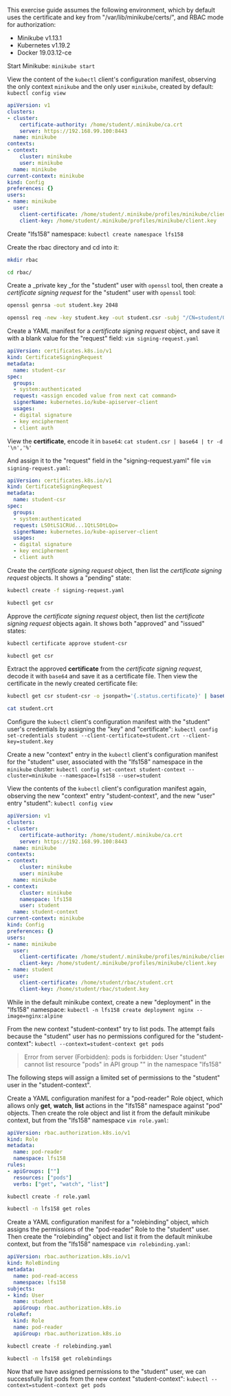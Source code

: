 
This exercise guide assumes the following environment, which by default uses the certificate and key from "/var/lib/minikube/certs/", and RBAC mode for authorization:
- Minikube v1.13.1
- Kubernetes v1.19.2
- Docker 19.03.12-ce

Start Minikube: `minikube start`

View the content of the `kubectl` client's configuration manifest, observing the only context `minikube` and the only user `minikube`, created by default: `kubectl config view`

```yaml
apiVersion: v1
clusters:
- cluster:
    certificate-authority: /home/student/.minikube/ca.crt
    server: https://192.168.99.100:8443
  name: minikube
contexts:
- context:
    cluster: minikube
    user: minikube
  name: minikube
current-context: minikube
kind: Config
preferences: {}
users:
- name: minikube
  user:
    client-certificate: /home/student/.minikube/profiles/minikube/client.crt
    client-key: /home/student/.minikube/profiles/minikube/client.key
```

Create "lfs158" namespace: `kubectl create namespace lfs158`

Create the rbac directory and cd into it:

```sh
mkdir rbac

cd rbac/
```

Create a _private key _for the "student" user with `openssl` tool, then create a _certificate signing request_ for the "student" user with `openssl` tool:

```sh
openssl genrsa -out student.key 2048

openssl req -new -key student.key -out student.csr -subj "/CN=student/O=learner"
```

Create a YAML manifest for a _certificate signing request_ object, and save it with a blank value for the "request" field: `vim signing-request.yaml`

```yaml
apiVersion: certificates.k8s.io/v1
kind: CertificateSigningRequest
metadata:
  name: student-csr
spec:
  groups:
  - system:authenticated
  request: <assign encoded value from next cat command>
  signerName: kubernetes.io/kube-apiserver-client
  usages:
  - digital signature
  - key encipherment
  - client auth
```

View the __certificate__, encode it in `base64`: `cat student.csr | base64 | tr -d '\n','%'`

And assign it to the "request" field in the "signing-request.yaml" file `vim signing-request.yaml`:

```yaml
apiVersion: certificates.k8s.io/v1
kind: CertificateSigningRequest
metadata:
  name: student-csr
spec:
  groups:
  - system:authenticated
  request: LS0tLS1CRUd...1QtLS0tLQo=
  signerName: kubernetes.io/kube-apiserver-client
  usages:
  - digital signature
  - key encipherment
  - client auth
```

Create the _certificate signing request_ object, then list the _certificate signing request_ objects. It shows a "pending" state:

```sh
kubectl create -f signing-request.yaml

kubectl get csr
```

Approve the _certificate signing request_ object, then list the _certificate signing request_ objects again. It shows both "approved" and "issued" states:

```sh
kubectl certificate approve student-csr

kubectl get csr
```

Extract the approved __certificate__ from the _certificate signing request_, decode it with `base64` and save it as a certificate file. Then view the certificate in the newly created certificate file:

```sh
kubectl get csr student-csr -o jsonpath='{.status.certificate}' | base64 --decode > student.crt

cat student.crt
```


Configure the `kubectl` client's configuration manifest with the "student" user's credentials by assigning the "key" and "certificate": `kubectl config set-credentials student --client-certificate=student.crt --client-key=student.key`

Create a new "context" entry in the `kubectl` client's configuration manifest for the "student" user, associated with the "lfs158" namespace in the `minikube` cluster: `kubectl config set-context student-context --cluster=minikube --namespace=lfs158 --user=student`


View the contents of the `kubectl` client's configuration manifest again, observing the new "context" entry "student-context", and the new "user" entry "student": `kubectl config view`

```yaml
apiVersion: v1
clusters:
- cluster:
    certificate-authority: /home/student/.minikube/ca.crt
    server: https://192.168.99.100:8443
  name: minikube
contexts:
- context:
    cluster: minikube
    user: minikube
  name: minikube
- context:
    cluster: minikube
    namespace: lfs158
    user: student
  name: student-context
current-context: minikube
kind: Config
preferences: {}
users:
- name: minikube
  user:
    client-certificate: /home/student/.minikube/profiles/minikube/client.crt
    client-key: /home/student/.minikube/profiles/minikube/client.key
- name: student
  user:
    client-certificate: /home/student/rbac/student.crt
    client-key: /home/student/rbac/student.key
```

While in the default minikube context, create a new "deployment" in the "lfs158" namespace: `kubectl -n lfs158 create deployment nginx --image=nginx:alpine`


From the new context "student-context" try to list pods. The attempt fails because the "student" user has no permissions configured for the "student-context": `kubectl --context=student-context get pods`

> Error from server (Forbidden): pods is forbidden: User "student" cannot list resource "pods" in API group "" in the namespace "lfs158"

The following steps will assign a limited set of permissions to the "student" user in the "student-context".


Create a YAML configuration manifest for a "pod-reader" Role object, which allows only __get__, __watch__, __list__ actions in the "lfs158" namespace against "pod" objects. Then create the role object and list it from the default minikube context, but from the "lfs158" namespace `vim role.yaml`:

```yaml
apiVersion: rbac.authorization.k8s.io/v1
kind: Role
metadata:
  name: pod-reader
  namespace: lfs158
rules:
- apiGroups: [""]
  resources: ["pods"]
  verbs: ["get", "watch", "list"]
```

```sh
kubectl create -f role.yaml

kubectl -n lfs158 get roles
```


Create a YAML configuration manifest for a "rolebinding" object, which assigns the permissions of the "pod-reader" Role to the "student" user. Then create the "rolebinding" object and list it from the default minikube context, but from the "lfs158" namespace `vim rolebinding.yaml`:

```yaml
apiVersion: rbac.authorization.k8s.io/v1
kind: RoleBinding
metadata:
  name: pod-read-access
  namespace: lfs158
subjects:
- kind: User
  name: student
  apiGroup: rbac.authorization.k8s.io
roleRef:
  kind: Role
  name: pod-reader
  apiGroup: rbac.authorization.k8s.io
```


```sh
kubectl create -f rolebinding.yaml

kubectl -n lfs158 get rolebindings
```


Now that we have assigned permissions to the "student" user, we can successfully list pods from the new context "student-context": `kubectl --context=student-context get pods`
